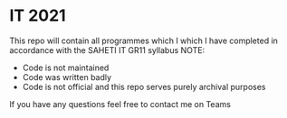 # IT 2021

This repo will contain all programmes which I which I have completed in accordance with the SAHETI IT GR11 syllabus
NOTE:
- Code is not maintained
- Code was written badly
- Code is not official and this repo serves purely archival purposes

If you have any questions feel free to contact me on Teams
